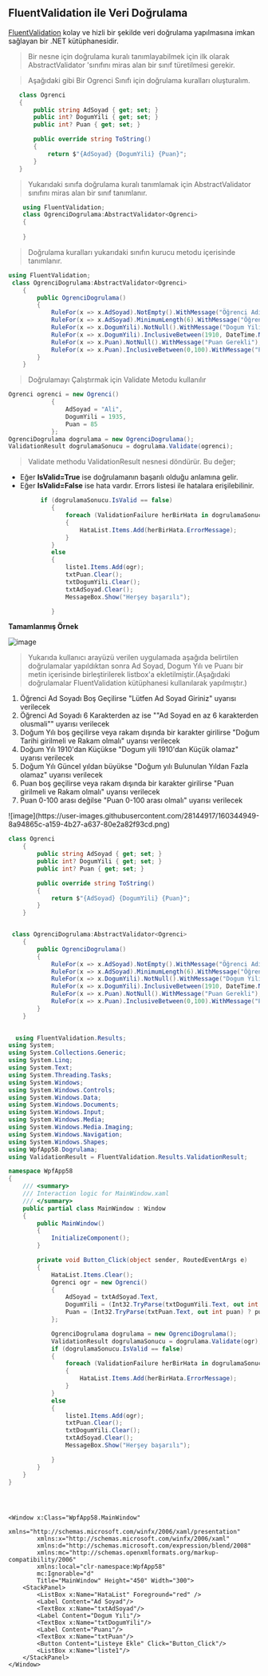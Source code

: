 ## FluentValidation ile Veri Doğrulama ##

[FluentValidation](https://fluentvalidation.net/) kolay ve hizli bir şekilde veri doğrulama yapılmasına imkan sağlayan bir .NET kütüphanesidir.

> Bir nesne için doğrulama kuralı tanımlayabilmek için ilk olarak AbstractValidator<T> 'sınıfını miras alan  bir sınıf türetilmesi gerekir.
   
> Aşağıdaki gibi Bir Ogrenci Sınıfı için doğrulama kuralları oluşturalım.
   
 ```csharp
    class Ogrenci
    {
        public string AdSoyad { get; set; }
        public int? DogumYili { get; set; }
        public int? Puan { get; set; }

        public override string ToString()
        {
            return $"{AdSoyad} {DogumYili} {Puan}";
        }
    }
``` 
    
> Yukarıdaki sınıfa doğrulama kuralı tanımlamak için  AbstractValidator<Ogrenci> sınıfını miras alan bir sınıf tanımlanır.
    
```csharp
    using FluentValidation;
    class OgrenciDogrulama:AbstractValidator<Ogrenci>
    {
        
    }
```
    
> Doğrulama kuralları yukarıdaki sınıfın kurucu metodu içerisinde tanımlanır.
 
```csharp
using FluentValidation;
 class OgrenciDogrulama:AbstractValidator<Ogrenci>
    {
        public OgrenciDogrulama()
        {
            RuleFor(x => x.AdSoyad).NotEmpty().WithMessage("Öğrenci Adı ve Soyadı boş Geçilemez");
            RuleFor(x => x.AdSoyad).MinimumLength(6).WithMessage("Öğrenci Adı ve Soyadı  enaz 6 karakterden oluşmalı");
            RuleFor(x => x.DogumYili).NotNull().WithMessage("Dogum Yili Gerekli");
            RuleFor(x => x.DogumYili).InclusiveBetween(1910, DateTime.Now.Year).WithMessage("Doğum Yılı 1910 ile günümüz arasında olmalı");
            RuleFor(x => x.Puan).NotNull().WithMessage("Puan Gerekli");
            RuleFor(x => x.Puan).InclusiveBetween(0,100).WithMessage("Puan 0-100 arasında olmalı");
        }
    }
```

> Doğrulamayı Çalıştırmak için Validate Metodu kullanılır

```csharp
Ogrenci ogrenci = new Ogrenci()
            {
                AdSoyad = "Ali",
                DogumYili = 1935,
                Puan = 85
            };
OgrenciDogrulama dogrulama = new OgrenciDogrulama();
ValidationResult dogrulamaSonucu = dogrulama.Validate(ogrenci);
```    
> Validate methodu  ValidationResult nesnesi döndürür. Bu değer;
   
<ul>
   <li>Eğer <b>IsValid=True</b> ise doğrulamanın başarılı olduğu anlamına gelir.</li>
<li>Eğer <b>IsValid=False</b> ise hata vardır. Errors listesi ile hatalara erişilebilinir.</li>
</ul>

   
```csharp    
         if (dogrulamaSonucu.IsValid == false)
            {
                foreach (ValidationFailure herBirHata in dogrulamaSonucu.Errors)
                {
                    HataList.Items.Add(herBirHata.ErrorMessage);
                }
            }
            else
            {
                liste1.Items.Add(ogr);
                txtPuan.Clear();
                txtDogumYili.Clear();
                txtAdSoyad.Clear();
                MessageBox.Show("Herşey başarılı");

            }    
```
**Tamamlanmış Örnek**
   
![image](https://user-images.githubusercontent.com/28144917/160344914-88c100bf-a090-4568-a3dd-f2d66282e7a4.png)

> Yukarıda kullanıcı arayüzü verilen uygulamada aşağıda belirtilen doğrulamalar yapıldıktan sonra Ad Soyad, Dogum Yılı ve Puanı bir metin içerisinde birleştirilerek listbox'a ekletilmiştir.(Aşağıdaki doğrulamalar FluentValidation kütüphanesi kullanılarak yapılmıştır.)
<ol>
            <li>Öğrenci Ad Soyadı Boş Geçilirse "Lütfen Ad Soyad Giriniz" uyarısı verilecek</li>
<li>Öğrenci Ad Soyadı 6 Karakterden az ise ""Ad Soyad en az 6 karakterden olusmali"" uyarısı verilecek</li>
<li>Doğum Yılı boş geçilirse veya rakam dışında bir karakter girilirse "Doğum Tarihi girilmeli ve Rakam olmalı" uyarısı verilecek</li>
<li>Doğum Yılı 1910'dan Küçükse "Dogum yili 1910'dan Küçük olamaz" uyarısı verilecek</li>
<li>Doğum Yılı Güncel yıldan büyükse "Doğum yılı Bulunulan Yıldan Fazla olamaz" uyarısı verilecek</li>
<li>Puan boş geçilirse veya rakam dışında bir karakter girilirse "Puan girilmeli ve Rakam olmalı" uyarısı verilecek</li>
<li>Puan 0-100 arası değilse "Puan 0-100 arası olmalı" uyarısı verilecek</li>
</ol>   
![image](https://user-images.githubusercontent.com/28144917/160344949-8a94865c-a159-4b27-a637-80e2a82f93cd.png)



```csharp
class Ogrenci
    {
        public string AdSoyad { get; set; }
        public int? DogumYili { get; set; }
        public int? Puan { get; set; }

        public override string ToString()
        {
            return $"{AdSoyad} {DogumYili} {Puan}";
        }
    }
```

```csharp

 class OgrenciDogrulama:AbstractValidator<Ogrenci>
    {
        public OgrenciDogrulama()
        {
            RuleFor(x => x.AdSoyad).NotEmpty().WithMessage("Öğrenci Adı ve Soyadı boş Geçilemez");
            RuleFor(x => x.AdSoyad).MinimumLength(6).WithMessage("Öğrenci Adı ve Soyadı  enaz 6 karakterden oluşmalı");
            RuleFor(x => x.DogumYili).NotNull().WithMessage("Dogum Yili Gerekli");
            RuleFor(x => x.DogumYili).InclusiveBetween(1910, DateTime.Now.Year).WithMessage("Doğum Yılı 1910 ile günümüz arasında olmalı");
            RuleFor(x => x.Puan).NotNull().WithMessage("Puan Gerekli");
            RuleFor(x => x.Puan).InclusiveBetween(0,100).WithMessage("Puan 0-100 arasında olmalı");
        }
    }
```

```csharp
  
  using FluentValidation.Results;
using System;
using System.Collections.Generic;
using System.Linq;
using System.Text;
using System.Threading.Tasks;
using System.Windows;
using System.Windows.Controls;
using System.Windows.Data;
using System.Windows.Documents;
using System.Windows.Input;
using System.Windows.Media;
using System.Windows.Media.Imaging;
using System.Windows.Navigation;
using System.Windows.Shapes;
using WpfApp58.Dogrulama;
using ValidationResult = FluentValidation.Results.ValidationResult;

namespace WpfApp58
{
    /// <summary>
    /// Interaction logic for MainWindow.xaml
    /// </summary>
    public partial class MainWindow : Window
    {
        public MainWindow()
        {
            InitializeComponent();
        }

        private void Button_Click(object sender, RoutedEventArgs e)
        {
            HataList.Items.Clear();
            Ogrenci ogr = new Ogrenci()
            {
                AdSoyad = txtAdSoyad.Text,
                DogumYili = (Int32.TryParse(txtDogumYili.Text, out int dogumYili) ? dogumYili : (int?)null),
                Puan = (Int32.TryParse(txtPuan.Text, out int puan) ? puan : (int?)null)
            };

            OgrenciDogrulama dogrulama = new OgrenciDogrulama();
            ValidationResult dogrulamaSonucu = dogrulama.Validate(ogr);
            if (dogrulamaSonucu.IsValid == false)
            {
                foreach (ValidationFailure herBirHata in dogrulamaSonucu.Errors)
                {
                    HataList.Items.Add(herBirHata.ErrorMessage);
                }
            }
            else
            {
                liste1.Items.Add(ogr);
                txtPuan.Clear();
                txtDogumYili.Clear();
                txtAdSoyad.Clear();
                MessageBox.Show("Herşey başarılı");

            }
        }
    }
}

  
```

```xaml

<Window x:Class="WpfApp58.MainWindow"
        xmlns="http://schemas.microsoft.com/winfx/2006/xaml/presentation"
        xmlns:x="http://schemas.microsoft.com/winfx/2006/xaml"
        xmlns:d="http://schemas.microsoft.com/expression/blend/2008"
        xmlns:mc="http://schemas.openxmlformats.org/markup-compatibility/2006"
        xmlns:local="clr-namespace:WpfApp58"
        mc:Ignorable="d"
        Title="MainWindow" Height="450" Width="300">
    <StackPanel>
        <ListBox x:Name="HataList" Foreground="red" />
        <Label Content="Ad Soyad"/>
        <TextBox x:Name="txtAdSoyad"/>
        <Label Content="Dogum Yılı"/>
        <TextBox x:Name="txtDogumYili"/>
        <Label Content="Puanı"/>
        <TextBox x:Name="txtPuan"/>
        <Button Content="Listeye Ekle" Click="Button_Click"/>
        <ListBox x:Name="liste1"/>
    </StackPanel>
</Window>


```

